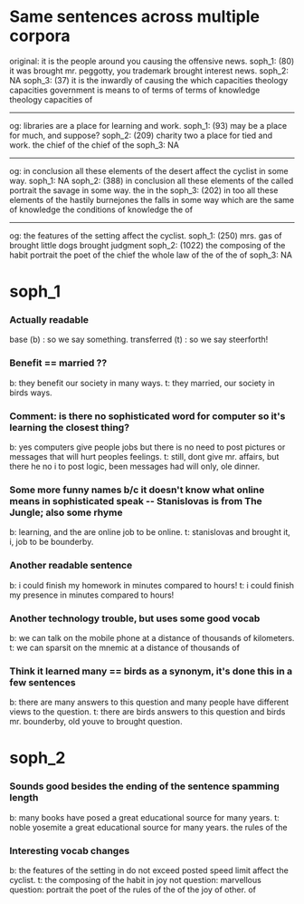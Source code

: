 # Same sentences across multiple corpora
original: it is the people around you causing the offensive news.
soph_1: (80) it was brought mr. peggotty, you trademark brought interest news.
soph_2: NA
soph_3: (37) it is the inwardly of causing the which capacities theology capacities government is means to of terms of terms of knowledge theology capacities of

---

og: libraries are a place for learning and work.
soph_1: (93) may be a place for much, and suppose?
soph_2: (209) charity two a place for tied and work. the chief of the chief of the
soph_3: NA

---

og: in conclusion all these elements of the desert affect the cyclist in some way.
soph_1: NA
soph_2: (388) in conclusion all these elements of the called portrait the savage in some way. the in the
soph_3: (202) in too all these elements of the hastily burnejones the falls in some way which are the same of knowledge the conditions of knowledge the of

---

og: the features of the setting affect the cyclist.
soph_1: (250) mrs. gas of brought little dogs brought judgment
soph_2: (1022) the composing of the habit portrait the poet of the chief the whole law of the of the of
soph_3: NA


# soph_1

### Actually readable
base (b) : so we say something.
transferred (t) : so we say steerforth!

### Benefit == married ??
b: they benefit our society in many ways.
t: they married, our society in birds ways.

### Comment: is there no sophisticated word for computer so it's learning the closest thing?
b: yes computers give people jobs but there is no need to post pictures or messages that will hurt peoples feelings.
t: still, dont give mr. affairs, but there he no i to post logic, been messages had will only, ole dinner.

### Some more funny names b/c it doesn't know what online means in sophisticated speak -- Stanislovas is from The Jungle; also some rhyme
b: learning, and the are online job to be online.
t: stanislovas and brought it, i, job to be bounderby.

### Another readable sentence
b: i could finish my homework in minutes compared to hours!
t: i could finish my presence in minutes compared to hours!

### Another technology trouble, but uses some good vocab
b: we can talk on the mobile phone at a distance of thousands of kilometers.
t: we can sparsit on the mnemic at a distance of thousands of

### Think it learned many == birds as a synonym, it's done this in a few sentences
b: there are many answers to this question and many people have different views to the question.
t: there are birds answers to this question and birds mr. bounderby, old youve to brought question.


# soph_2

### Sounds good besides the ending of the sentence spamming length
b: many books have posed a great educational source for many years.
t: noble yosemite a great educational source for many years. the rules of the

### Interesting vocab changes
b: the features of the setting in do not exceed posted speed limit affect the cyclist.
t: the composing of the habit in joy not question: marvellous question: portrait the poet of the rules of the of the joy of other. of